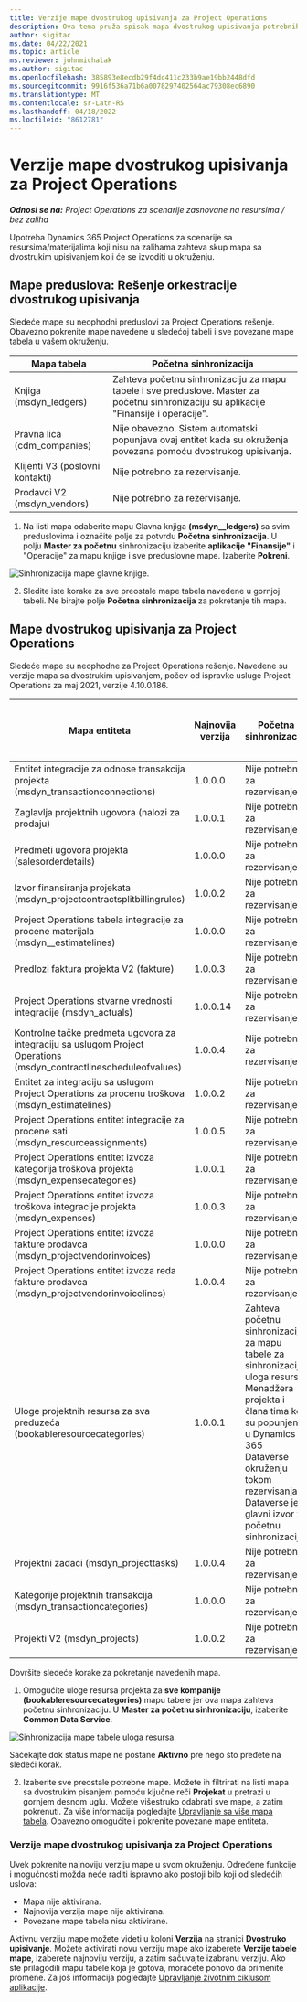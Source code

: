 ```yaml
---
title: Verzije mape dvostrukog upisivanja za Project Operations
description: Ova tema pruža spisak mapa dvostrukog upisivanja potrebnih za Dynamics 365 Project Operations.
author: sigitac
ms.date: 04/22/2021
ms.topic: article
ms.reviewer: johnmichalak
ms.author: sigitac
ms.openlocfilehash: 385893e8ecdb29f4dc411c233b9ae19bb2448dfd
ms.sourcegitcommit: 9916f536a71b6a0078297402564ac79308ec6890
ms.translationtype: MT
ms.contentlocale: sr-Latn-RS
ms.lasthandoff: 04/18/2022
ms.locfileid: "8612781"
---
```

# <a name="project-operations-dual-write-map-versions"></a>Verzije mape dvostrukog upisivanja za Project Operations

_**Odnosi se na:** Project Operations za scenarije zasnovane na resursima / bez zaliha_

Upotreba Dynamics 365 Project Operations za scenarije sa resursima/materijalima koji nisu na zalihama zahteva skup mapa sa dvostrukim upisivanjem koji će se izvoditi u okruženju. 

## <a name="prerequisite-maps-dual-write-orchestration-solution"></a>Mape preduslova: Rešenje orkestracije dvostrukog upisivanja

Sledeće mape su neophodni preduslovi za Project Operations rešenje. Obavezno pokrenite mape navedene u sledećoj tabeli i sve povezane mape tabela u vašem okruženju.

| Mapa tabela | Početna sinhronizacija |
| --- | --- |
| Knjiga (msdyn_ledgers) | Zahteva početnu sinhronizaciju za mapu tabele i sve preduslove. Master za početnu sinhronizaciju su aplikacije "Finansije i operacije". |
| Pravna lica (cdm_companies) | Nije obavezno. Sistem automatski popunjava ovaj entitet kada su okruženja povezana pomoću dvostrukog upisivanja. |
| Klijenti V3 (poslovni kontakti) | Nije potrebno za rezervisanje. |
| Prodavci V2 (msdyn_vendors) | Nije potrebno za rezervisanje. |

1. Na listi mapa odaberite mapu Glavna knjiga **(msdyn\__ledgers)** sa svim preduslovima i označite polje za potvrdu **Početna sinhronizacija**. U polju **Master za početnu** sinhronizaciju izaberite **aplikacije "Finansije"** i "Operacije" za mapu knjige i sve preduslovne mape. Izaberite **Pokreni**.

![Sinhronizacija mape glavne knjige.](media/DW6.png)

2. Sledite iste korake za sve preostale mape tabela navedene u gornjoj tabeli. Ne birajte polje **Početna sinhronizacija** za pokretanje tih mapa.

## <a name="project-operations-dual-write-maps"></a>Mape dvostrukog upisivanja za Project Operations

Sledeće mape su neophodne za Project Operations rešenje. Navedene su verzije mapa sa dvostrukim upisivanjem, počev od ispravke usluge Project Operations za maj 2021, verzije 4.10.0.186.

| Mapa entiteta | Najnovija verzija | Početna sinhronizacija | Potrebna Dynamics 365 Finance verzija |
| --- | --- | --- | --- |
| Entitet integracije za odnose transakcija projekta (msdyn\_transactionconnections) | 1.0.0.0 | Nije potrebno za rezervisanje. ||
| Zaglavlja projektnih ugovora (nalozi za prodaju) | 1.0.0.1 | Nije potrebno za rezervisanje. ||
| Predmeti ugovora projekta (salesorderdetails) | 1.0.0.0 | Nije potrebno za rezervisanje. ||
| Izvor finansiranja projekata (msdyn_projectcontractsplitbillingrules) | 1.0.0.2 | Nije potrebno za rezervisanje. ||
| Project Operations tabela integracije za procene materijala (msdyn\__estimatelines) | 1.0.0.0 | Nije potrebno za rezervisanje. ||
| Predlozi faktura projekta V2 (fakture) | 1.0.0.3 | Nije potrebno za rezervisanje. ||
| Project Operations stvarne vrednosti integracije (msdyn_actuals) | 1.0.0.14 | Nije potrebno za rezervisanje. ||
| Kontrolne tačke predmeta ugovora za integraciju sa uslugom Project Operations (msdyn_contractlinescheduleofvalues) | 1.0.0.4 | Nije potrebno za rezervisanje. ||
| Entitet za integraciju sa uslugom Project Operations za procenu troškova (msdyn_estimatelines) | 1.0.0.2 | Nije potrebno za rezervisanje. ||
| Project Operations entitet integracije za procene sati (msdyn_resourceassignments) | 1.0.0.5 | Nije potrebno za rezervisanje. ||
| Project Operations entitet izvoza kategorija troškova projekta (msdyn_expensecategories) | 1.0.0.1 | Nije potrebno za rezervisanje. ||
| Project Operations entitet izvoza troškova integracije projekta (msdyn_expenses) | 1.0.0.3 | Nije potrebno za rezervisanje. ||
| Project Operations entitet izvoza fakture prodavca (msdyn_projectvendorinvoices) | 1.0.0.0 | Nije potrebno za rezervisanje. ||
| Project Operations entitet izvoza reda fakture prodavca (msdyn_projectvendorinvoicelines) | 1.0.0.4 | Nije potrebno za rezervisanje. | 10.0.26 ili noviji |
| Uloge projektnih resursa za sva preduzeća (bookableresourcecategories) | 1.0.0.1 | Zahteva početnu sinhronizaciju za mapu tabele za sinhronizaciju uloga resursa Menadžera projekta i člana tima koji su popunjeni u Dynamics 365 Dataverse okruženju tokom rezervisanja. Dataverse je glavni izvor za početnu sinhronizaciju. ||
| Projektni zadaci (msdyn_projecttasks) | 1.0.0.4 | Nije potrebno za rezervisanje. ||
| Kategorije projektnih transakcija (msdyn_transactioncategories) | 1.0.0.0 | Nije potrebno za rezervisanje. ||
| Projekti V2 (msdyn_projects) | 1.0.0.2 | Nije potrebno za rezervisanje. ||

Dovršite sledeće korake za pokretanje navedenih mapa.

1. Omogućite uloge resursa projekta za **sve kompanije (bookableresourcecategories)** mapu tabele jer ova mapa zahteva početnu sinhronizaciju. U **Master za početnu sinhronizaciju**, izaberite **Common Data Service**. 

 ![Sinhronizacija mape tabele uloga resursa.](media/6ResourceInitialSync.jpg)

 Sačekajte dok status mape ne postane **Aktivno** pre nego što pređete na sledeći korak.

2. Izaberite sve preostale potrebne mape. Možete ih filtrirati na listi mapa sa dvostrukim pisanjem pomoću ključne reči **Projekat** u pretrazi u gornjem desnom uglu. Možete višestruko odabrati sve mape, a zatim pokrenuti. Za više informacija pogledajte [Upravljanje sa više mapa tabela](/dynamics365/fin-ops-core/dev-itpro/data-entities/dual-write/multiple-entity-maps). Obavezno omogućite i pokrenite povezane mape entiteta.

### <a name="project-operations-dual-write-map-versions"></a>Verzije mape dvostrukog upisivanja za Project Operations

Uvek pokrenite najnoviju verziju mape u svom okruženju. Određene funkcije i mogućnosti možda neće raditi ispravno ako postoji bilo koji od sledećih uslova:

- Mapa nije aktivirana.
- Najnovija verzija mape nije aktivirana. 
- Povezane mape tabela nisu aktivirane.

Aktivnu verziju mape možete videti u koloni **Verzija** na stranici **Dvostruko upisivanje**. Možete aktivirati novu verziju mape ako izaberete **Verzije tabele mape**, izaberete najnoviju verziju, a zatim sačuvajte izabranu verziju. Ako ste prilagodili mapu tabele koja je gotova, moraćete ponovo da primenite promene. Za još informacija pogledajte [Upravljanje životnim ciklusom aplikacije](/dynamics365/fin-ops-core/dev-itpro/data-entities/dual-write/app-lifecycle-management).
